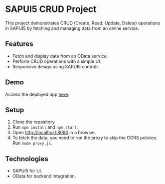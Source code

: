 # SAPUI5 CRUD Project

This project demonstrates CRUD (Create, Read, Update, Delete) operations in SAPUI5 by fetching and managing data from an online service.

## Features

- Fetch and display data from an OData service.
- Perform CRUD operations with a simple UI.
- Responsive design using SAPUI5 controls.

## Demo

Access the deployed app [here](https://sapui5_crud.cfapps.us10-001.hana.ondemand.com/#/product/4).

## Setup

1. Clone the repository.
2. Run `npm install` and `npm start`.
3. Open [http://localhost:8080](http://localhost:8080) in a browser.
4. To fetch the data, you need to run the proxy to skip the CORS policies. Run `node proxy.js`.

## Technologies

- SAPUI5 for UI.
- OData for backend integration.
